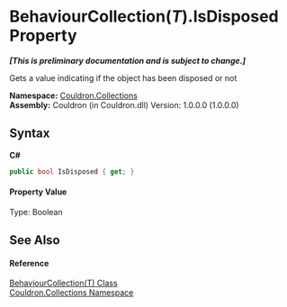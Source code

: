 # BehaviourCollection(*T*).IsDisposed Property 
 _**\[This is preliminary documentation and is subject to change.\]**_

Gets a value indicating if the object has been disposed or not

**Namespace:**&nbsp;<a href="N_Couldron_Collections">Couldron.Collections</a><br />**Assembly:**&nbsp;Couldron (in Couldron.dll) Version: 1.0.0.0 (1.0.0.0)

## Syntax

**C#**<br />
``` C#
public bool IsDisposed { get; }
```


#### Property Value
Type: Boolean

## See Also


#### Reference
<a href="T_Couldron_Collections_BehaviourCollection_1">BehaviourCollection(T) Class</a><br /><a href="N_Couldron_Collections">Couldron.Collections Namespace</a><br />